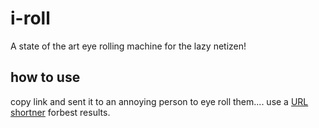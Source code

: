 # i-roll
A state of the art eye rolling machine for the lazy netizen!

## how to use
copy link and sent it to an annoying person to eye roll them.... use a [URL shortner](https://free-url-shortener.rb.gy/) forbest results.